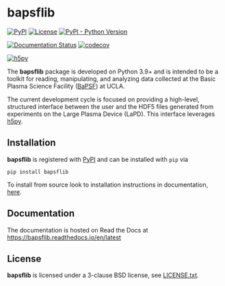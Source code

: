 # bapsflib

[![PyPI](https://img.shields.io/pypi/v/bapsflib.svg)](https://pypi.org/project/bapsflib)
[![License](https://img.shields.io/badge/License-BSD-blue.svg)](./LICENSES/LICENSE.txt)
[![PyPI - Python Version](https://img.shields.io/pypi/pyversions/bapsflib.svg)](https://pypi.org/project/bapsflib)

[![Documentation Status](https://readthedocs.org/projects/bapsflib/badge/)](https://bapsflib.readthedocs.io/en/latest)
[![codecov](https://codecov.io/gh/BaPSF/bapsflib/branch/master/graph/badge.svg)](https://codecov.io/gh/BaPSF/bapsflib/branch/master)

[![h5py](https://img.shields.io/badge/powered%20by-h5py-%235e9ffa.svg)](https://www.h5py.org/)

The **bapsflib** package is developed on Python 3.9+ and is intended to 
be a toolkit for reading, manipulating, and analyzing data collected at 
the Basic Plasma Science Facility 
([BaPSF](http://plasma.physics.ucla.edu/)) at UCLA. 

The current development cycle is focused on providing a high-level, 
structured interface between the user and the HDF5 files generated from
experiments on the Large Plasma Device (LaPD).  This interface 
leverages [h5py](https://www.h5py.org/).

## Installation

**bapsflib** is registered with [PyPI](https://pypi.org/) and can be 
installed with `pip` via

`pip install bapsflib`

To install from source look to installation instructions in 
documentation, 
[here](https://bapsflib.readthedocs.io/en/latest/installation.html).

## Documentation

The documentation is hosted on Read the Docs at 
https://bapsflib.readthedocs.io/en/latest

## License

**bapsflib** is licensed under a 3-clause BSD license, see 
[LICENSE.txt](LICENSES/LICENSE.txt).
